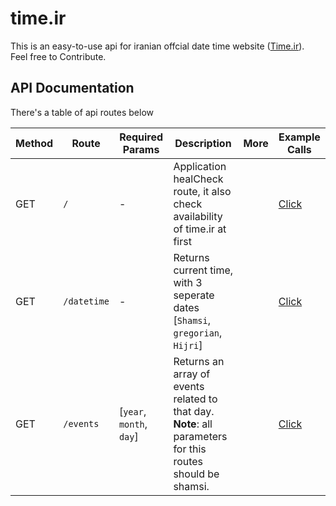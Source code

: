 # time.ir
This is an easy-to-use api for iranian offcial date time website ([Time.ir](http://time.ir)).
<br/> Feel free to Contribute.

API Documentation
-
There's a table of api routes below

| Method | Route | Required Params | Description | More | Example Calls |
|---|---|---|---|---|---|
| GET | `/` | - | Application healCheck route, it also check availability of time.ir at first |   | [Click](http://46.4.162.92/) |
| GET | `/datetime` | - | Returns current time, with 3 seperate dates [`Shamsi`, `gregorian`, `Hijri`] |   | [Click](http://46.4.162.92/datetime) |
| GET | `/events` | [`year`, `month`, `day`] | Returns an array of events related to that day. **Note**: all parameters for this routes should be shamsi. |   | [Click](http://46.4.162.92/events?year=1397&month=07&day=14) |
